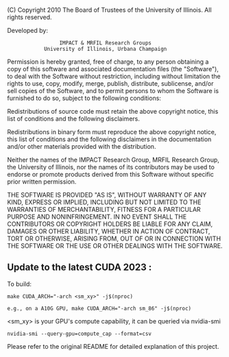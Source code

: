 (C) Copyright 2010 The Board of Trustees of the University of Illinois.
All rights reserved.

Developed by:

                     IMPACT & MRFIL Research Groups
                University of Illinois, Urbana Champaign

Permission is hereby granted, free of charge, to any person obtaining a copy
of this software and associated documentation files (the "Software"), to
deal with the Software without restriction, including without limitation the
rights to use, copy, modify, merge, publish, distribute, sublicense, and/or
sell copies of the Software, and to permit persons to whom the Software is
furnished to do so, subject to the following conditions:

Redistributions of source code must retain the above copyright notice, this
list of conditions and the following disclaimers.

Redistributions in binary form must reproduce the above copyright notice,
this list of conditions and the following disclaimers in the documentation
and/or other materials provided with the distribution.

Neither the names of the IMPACT Research Group, MRFIL Research Group, the
University of Illinois, nor the names of its contributors may be used to
endorse or promote products derived from this Software without specific
prior written permission.

THE SOFTWARE IS PROVIDED "AS IS", WITHOUT WARRANTY OF ANY KIND, EXPRESS
OR IMPLIED, INCLUDING BUT NOT LIMITED TO THE WARRANTIES OF MERCHANTABILITY,
FITNESS FOR A PARTICULAR PURPOSE AND NONINFRINGEMENT. IN NO EVENT SHALL THE
CONTRIBUTORS OR COPYRIGHT HOLDERS BE LIABLE FOR ANY CLAIM, DAMAGES OR OTHER
LIABILITY, WHETHER IN ACTION OF CONTRACT, TORT OR OTHERWISE, ARISING FROM,
OUT OF OR IN CONNECTION WITH THE SOFTWARE OR THE USE OR OTHER DEALINGS WITH
THE SOFTWARE.

## Update to the latest CUDA 2023 :

To build:
```
make CUDA_ARCH="-arch <sm_xy>" -j$(nproc)

e.g., on a A10G GPU, make CUDA_ARCH="-arch sm_86" -j$(nproc)
```

<sm_xy> is your GPU's compute capability, it can be queried via nvidia-smi

```
nvidia-smi --query-gpu=compute_cap --format=csv
```

Please refer to the original README for detailed explanation of this project.
